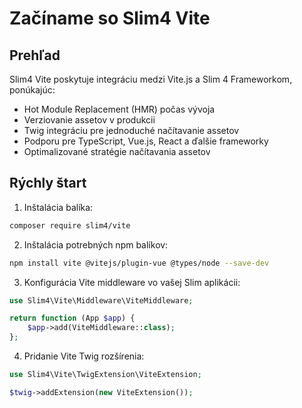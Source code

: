 # Začíname so Slim4 Vite

## Prehľad

Slim4 Vite poskytuje integráciu medzi Vite.js a Slim 4 Frameworkom, ponúkajúc:

- Hot Module Replacement (HMR) počas vývoja
- Verziovanie assetov v produkcii
- Twig integráciu pre jednoduché načítavanie assetov
- Podporu pre TypeScript, Vue.js, React a ďalšie frameworky
- Optimalizované stratégie načítavania assetov

## Rýchly štart

1. Inštalácia balíka:
```bash
composer require slim4/vite
```

2. Inštalácia potrebných npm balíkov:
```bash
npm install vite @vitejs/plugin-vue @types/node --save-dev
```

3. Konfigurácia Vite middleware vo vašej Slim aplikácii:
```php
use Slim4\Vite\Middleware\ViteMiddleware;

return function (App $app) {
    $app->add(ViteMiddleware::class);
};
```

4. Pridanie Vite Twig rozšírenia:
```php
use Slim4\Vite\TwigExtension\ViteExtension;

$twig->addExtension(new ViteExtension());
```